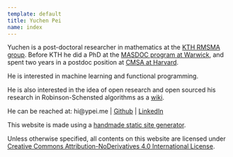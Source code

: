 ```yaml
---
template: default
title: Yuchen Pei
name: index
---
```


Yuchen is a post-doctoral researcher in mathematics at the [KTH RMSMA group](https://www.math.kth.se/RMSMA/).
Before KTH he did a PhD at the [MASDOC program at Warwick](https://warwick.ac.uk/fac/sci/masdoc), and spent two years in a postdoc position at [CMSA at Harvard](http://cmsa.fas.harvard.edu).

He is interested in machine learning and functional programming.

He is also interested in the idea of open research and open sourced his research in Robinson-Schensted algorithms as a [wiki](https://toywiki.xyz).

He can be reached at:
&#104;&#105;&#64;&#121;&#112;&#101;&#105;&#46;&#109;&#101; | [Github](https://github.com/ycpei) | [LinkedIn](https://www.linkedin.com/in/ycpei/)

This website is made using a [handmade static site generator](https://github.com/ycpei/ypei.me/blob/master/engine/engine.py).

Unless otherwise specified, all contents on this website are licensed under [Creative Commons Attribution-NoDerivatives 4.0 International License](https://creativecommons.org/licenses/by-nd/4.0/).
